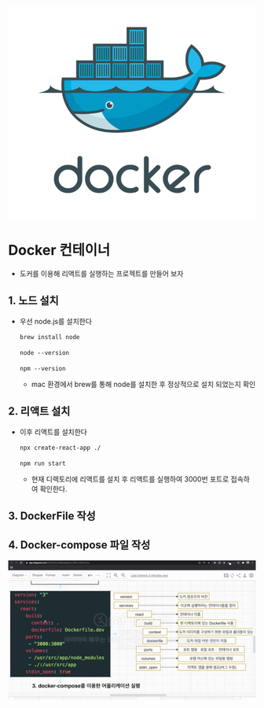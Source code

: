 ![alt text](<img/도커 기본이미지.png>)

# Docker 컨테이너
- 도커를 이용해 리액트를 실행하는 프로젝트를 만들어 보자

## 1. 노드 설치
- 우선 node.js를 설치한다 
    ```
    brew install node

    node --version

    npm --version
    ```
    - mac 환경에서 brew를 통해 node를 설치한 후 정상적으로 설치 되었는지 확인

## 2. 리액트 설치
- 이후 리액트를 설치한다
    ```
    npx create-react-app ./

    npm run start
    ```
    - 현재 디렉토리에 리액트를 설치 후 리액트를 실행하여 3000번 포트로 접속하여 확인한다.

## 3. DockerFile 작성


## 4. Docker-compose 파일 작성

![Alt text](image.png)